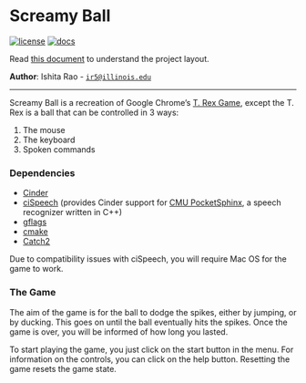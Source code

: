 # Screamy Ball

[![license](https://img.shields.io/badge/license-MIT-green)](LICENSE)
[![docs](https://img.shields.io/badge/docs-yes-brightgreen)](docs/README.md)

Read [this document](https://cliutils.gitlab.io/modern-cmake/chapters/basics/structure.html) to understand the project
layout.

**Author**: Ishita Rao - [`ir5@illinois.edu`](mailto:ir5@illinois.edu)

---

Screamy Ball is a recreation of Google Chrome’s [T. Rex Game](https://chromedino.com/), except the T. Rex is a ball that 
can be controlled in 3 ways:
1. The mouse
1. The keyboard
1. Spoken commands

### Dependencies
* [Cinder](https://github.com/cinder/Cinder)
* [ciSpeech](https://github.com/Hebali/ciSpeech) (provides Cinder support for 
                                                  [CMU PocketSphinx](http://cmusphinx.sourceforge.net/), a speech 
                                                  recognizer written in C++)
* [gflags](https://github.com/gflags/gflags)
* [cmake](https://cmake.org/)
* [Catch2](https://github.com/catchorg/Catch2)
                                                                                            
Due to compatibility issues with ciSpeech, you will require Mac OS for the game to work.

### The Game
The aim of the game is for the ball to dodge the spikes, either by jumping, or by ducking. This goes on until the ball 
eventually hits the spikes. Once the game is over, you will be informed of how long you lasted.

To start playing the game, you just click on the start button in the menu. For information on the controls, you can 
click on the help button. Resetting the game resets the game state.
